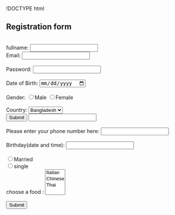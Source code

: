!DOCTYPE html
<html lang="en">
<head>
<title>form</title>
</head>

<body>
  <h2>Registration form</h2>
  <form>
  
  <div> <br>
  <label for="fullname">fullname: </label>
  <input type="text"name="fullname" id="fullname">
  </div>
  
  <div>
  <label for="email">Email: </label>
  <input type = "email"name= "email"id= "email">
  </div> <br>
  
  <div>
  <label for = "password">Password: </label>
  <input type ="password" name="password"id="password">
  </div> <br>
  
  <div>
  <label for = "dob">Date of Birth: </label>
  <input type = "date"name="dob"id="dob">
  </div> <br>
  
  <div>
  <label for = "gender">Gender: </label>
  <input type ="radio"name="gender"id="gender"value="male">Male
  <input type = "radio"name="gender"id="gender"value="female">Female
  </div> <br>
  
  <div>
  <label for ="country">Country: </label>
  <select name =  "country">
  <option value ="bangladesh">Bangladesh</option>
  <option value ="india">India</option>
  <option value="usa">USA</option>
  </select>
  </div>
  
  <div>
  <label for = "about me>about me:</label> <br>
  <textarea col5="50"rows="20" </textarea>
  </div>
  
  <div>
  <input type = "submit">
  <input type = "save">
  </div> <br>
  
  <div>
  <label for = "phone">Please enter your phone number here: </label>
  <input type + "tel" id= "phone"name="phone">
  </div> <br>
  
  <div>
  <label for "birthday time">Birthday(date and time): </label>
  <input type="date time-local" id="birthday time" name="birthday time">
  </div> <br>
  
  <div>
  <input type ="radio" name="status"value="Married">Married <br>
  <input type = "radio"name= "status" value="single">single <br>
  </div>
  
  <div>
  <label for ="foods">choose a food : </label>
  <select name="foods"id="foods"multiple>
  <option value ="italian">Italian</option>
  <option value ="chinese">Chinese</option>
  <option value ="thai">Thai</option>
  </select>
  </div> <br>
  
  <input type ="submit" value="Submit">
  </form>
  </body>
  </html>
  
  
  
